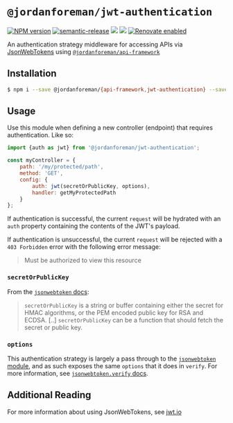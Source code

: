 # `@jordanforeman/jwt-authentication`

<span class="badge-npmversion"><a href="https://www.npmjs.com/package/@jordanforeman/jwt-authentication" title="View this project on NPM"><img src="https://img.shields.io/npm/v/@jordanforeman/jwt-authentication.svg" alt="NPM version" /></a></span>
[![semantic-release](https://img.shields.io/badge/%20%20%F0%9F%93%A6%F0%9F%9A%80-semantic--release-e10079.svg)](https://github.com/semantic-release/semantic-release)
![](https://github.com/JordanForeman/authentication-strategies/workflows/Semantic%20Release/badge.svg)
![](https://github.com/JordanForeman/authentication-strategies/workflows/PR%20Verify/badge.svg)
[![Renovate enabled](https://img.shields.io/badge/renovate-enabled-brightgreen.svg)](https://renovatebot.com/)

An authentication strategy middleware for accessing APIs via [JsonWebTokens](https://jwt.io/) using [`@jordanforeman/api-framework`](https://github.com/jordanforeman/api-framework)

## Installation

```bash
$ npm i --save @jordanforeman/{api-framework,jwt-authentication} --save-exact
```

## Usage

Use this module when defining a new controller (endpoint) that requires authentication. Like so:

```js
import {auth as jwt} from '@jordanforeman/jwt-authentication';

const myController = {
    path: '/my/protected/path',
    method: 'GET',
    config: {
        auth: jwt(secretOrPublicKey, options),
        handler: getMyProtectedPath
    }
};
```

If authentication is successful, the current `request` will be hydrated with an `auth` property containing the contents of the JWT's payload. 

If authentication is unsuccessful, the current `request` will be rejected with a `403 Forbidden` error with the following error message:

> Must be authorized to view this resource

### `secretOrPublicKey`

From the [`jsonwebtoken` docs](https://www.npmjs.com/package/jsonwebtoken#jwtverifytoken-secretorpublickey-options-callback):

> `secretOrPublicKey` is a string or buffer containing either the secret for HMAC algorithms, or the PEM encoded public key for RSA and ECDSA. [..] `secretOrPublicKey` can be a function that should fetch the secret or public key.

### `options`

This authentication strategy is largely a pass through to the [`jsonwebtoken` module](https://www.npmjs.com/package/jsonwebtoken), and as such exposes the same `options` that it does in `verify`. For more information, see [`jsonwebtoken.verify` docs](https://www.npmjs.com/package/jsonwebtoken#jwtverifytoken-secretorpublickey-options-callback).

## Additional Reading

For more information about using JsonWebTokens, see [jwt.io](https://jwt.io)
